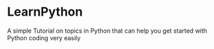 # LearnPython
A simple Tutorial on topics in Python that can help you get started with Python coding very easily
